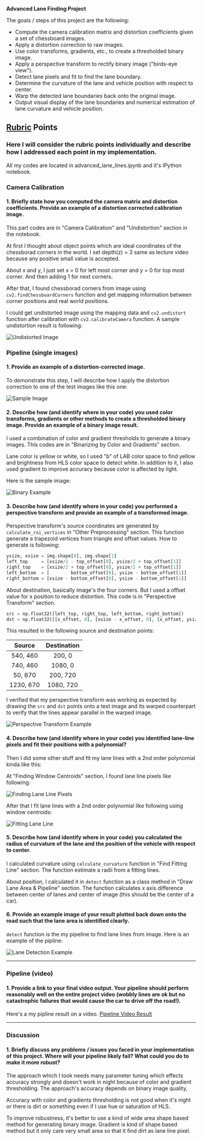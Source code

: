 **Advanced Lane Finding Project**

The goals / steps of this project are the following:

* Compute the camera calibration matrix and distortion coefficients given a set of chessboard images.
* Apply a distortion correction to raw images.
* Use color transforms, gradients, etc., to create a thresholded binary image.
* Apply a perspective transform to rectify binary image ("birds-eye view").
* Detect lane pixels and fit to find the lane boundary.
* Determine the curvature of the lane and vehicle position with respect to center.
* Warp the detected lane boundaries back onto the original image.
* Output visual display of the lane boundaries and numerical estimation of lane curvature and vehicle position.

[//]: # (Image References)

[undist]: ./output_images/undistortion.png "Undistorted Image"
[sample]: ./output_images/undistortion-lane.png "Sample Image"
[binary]: ./output_images/binarizing.png "Binary Example"
[unwarp]: ./output_images/unwarp.png "Warp Example"
[centroids]: ./output_images/window_centroids.png "Finding Lane Line Pixels Example"
[fitting]: ./output_images/lane_fitting.png "Fitting Lane Line Example"
[finalex]: ./output_images/lane_detection_result.png "Lane Detection Example"
[video1]: ./project_video.mp4 "Video"

## [Rubric](https://review.udacity.com/#!/rubrics/571/view) Points

### Here I will consider the rubric points individually and describe how I addressed each point in my implementation.  

All my codes are located in advanced_lane_lines.ipynb and it's IPython notebook.


### Camera Calibration

#### 1. Briefly state how you computed the camera matrix and distortion coefficients. Provide an example of a distortion corrected calibration image.

This part codes are in "Camera Calibration" and "Undistortion" section in the notebook.

At first I thought about object points which are ideal coordinates of the chessborad corners in the world. I set depth(z) = 3 same as lecture video because any positive small value is accepted.

About x and y, I just set x = 0 for left most corner and y = 0 for top most corner. And then adding 1 for next corners.

After that, I found chessborad corners from image using `cv2.findChessboardCorners` function and get mapping information between corner positions and real world positions.

I could get undistorted image using the mapping data and `cv2.undistort` function after calibration with `cv2.calibrateCamera` function. A sample undistortion result is following:

![Undistorted Image][undist]

### Pipeline (single images)

#### 1. Provide an example of a distortion-corrected image.

To demonstrate this step, I will describe how I apply the distortion correction to one of the test images like this one:

![Sample Image][sample]

#### 2. Describe how (and identify where in your code) you used color transforms, gradients or other methods to create a thresholded binary image.  Provide an example of a binary image result.

I used a combination of color and gradient thresholds to generate a binary images. This codes are in "Binarizing by Color and Gradients" section.

Lane color is yellow or white, so I used "b" of LAB color space to find yellow and brightness from HLS color space to detect white. In addition to it, I also used gradient to improve accuracy because color is affected by light.

Here is the sample image:

![Binary Example][binary]

#### 3. Describe how (and identify where in your code) you performed a perspective transform and provide an example of a transformed image.

Perspective transform's source coordinates are generated by `calculate_roi_vertices` in "Other Preprocessing" section. This function generate a trapezoid vertices from triangle and offset values. How to generate is following:

```python
ysize, xsize = img.shape[0], img.shape[1]
left_top     = [xsize/2 - top_offset[0], ysize/2 + top_offset[1]]
right_top    = [xsize/2 + top_offset[0], ysize/2 + top_offset[1]]
left_bottom  = [        bottom_offset[0], ysize - bottom_offset[1]]
right_bottom = [xsize - bottom_offset[0], ysize - bottom_offset[1]]
```

About destination, basically image's the four corners. But I used a offset value for x position to reduce distortion. This code is in "Perspective Transform" section.

```python
src = np.float32([left_top, right_top, left_bottom, right_bottom])
dst = np.float32([[x_offset, 0], [xsize - x_offset, 0], [x_offset, ysize], [xsize - x_offset, ysize]])
```

This resulted in the following source and destination points:

| Source        | Destination   |
|:-------------:|:-------------:|
| 540, 460      | 200,  0       |
| 740, 460      | 1080, 0       |
| 50, 670       | 200,  720     |
| 1230, 670     | 1080, 720     |

I verified that my perspective transform was working as expected by drawing the `src` and `dst` points onto a test image and its warped counterpart to verify that the lines appear parallel in the warped image.

![Perspective Transform Example][unwarp]

#### 4. Describe how (and identify where in your code) you identified lane-line pixels and fit their positions with a polynomial?

Then I did some other stuff and fit my lane lines with a 2nd order polynomial kinda like this:

At "Finding Window Centroids" section, I found lane line pixels like following:

![Finding Lane Line Pixels][centroids]

After that I fit lane lines with a 2nd order polynomial like following using window centroids:

![Fitting Lane Line][fitting]


#### 5. Describe how (and identify where in your code) you calculated the radius of curvature of the lane and the position of the vehicle with respect to center.

I calculated curvature using `calculate_curvature` function in "Find Fitting Line" section. The function estimate a radii from a fitting lines.

About position, I calculated it in `detect` function as a class method in "Draw Lane Area & Pipeline" section. The function calculates x axis difference between center of lanes and center of image (this should be the center of a car).

#### 6. Provide an example image of your result plotted back down onto the road such that the lane area is identified clearly.

`detect` function is the my pipeline to find lane lines from image. Here is an example of the pipline:

![Lane Detection Example][finalex]

---

### Pipeline (video)

#### 1. Provide a link to your final video output.  Your pipeline should perform reasonably well on the entire project video (wobbly lines are ok but no catastrophic failures that would cause the car to drive off the road!).

Here's a my pipline result on a video.
[Pipeline Video Result](./output_images/project_video_result.mp4)

---

### Discussion

#### 1. Briefly discuss any problems / issues you faced in your implementation of this project.  Where will your pipeline likely fail?  What could you do to make it more robust?

The approach which I took needs many parameter tuning which effects accuracy strongly and doesn't work in night because of color and gradient thresholding. The approach's accuracy depends on binary image quality,

Accuracy with color and gradients thresholding is not good when it's night or there is dirt or something even if I use hue or saturation of HLS.

To improve robustness, it's better to use a kind of wide area shape based method for generating binary image. Gradient is kind of shape based method but it only care very small area so that it find dirt as lane line pixel. 
